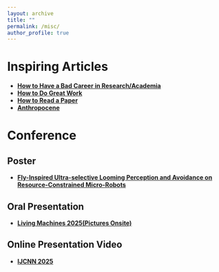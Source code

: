 ```yaml
---
layout: archive
title: ""
permalink: /misc/
author_profile: true
---
```


# Inspiring Articles 
- **[How to Have a Bad Career in Research/Academia](https://people.eecs.berkeley.edu/~pattrsn/talks/BadCareer.pdf)**
- **[How to Do Great Work](https://www.paulgraham.com/greatwork.html)**
- **[How to Read a Paper](https://web.stanford.edu/class/ee384m/Handouts/HowtoReadPaper.pdf)**
- **[Anthropocene](https://education.nationalgeographic.org/resource/anthropocene/)**


# Conference 
## Poster  
- **[Fly-Inspired Ultra-selective Looming Perception and Avoidance on Resource-Constrained Micro-Robots](../assets/TAROS_2025_Poster_100.pdf)**  
## Oral Presentation  
- **[Living Machines 2025(Pictures Onsite)](../assets/LivingMachines.pdf)**  
## Online Presentation Video  
- **[IJCNN 2025](https://www.bilibili.com/video/BV15F7HzyEy1/)**  

